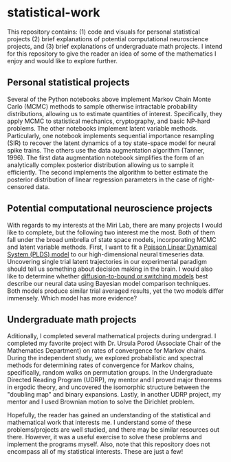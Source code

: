 # statistical-work

This repository contains: (1) code and visuals for personal statistical projects (2) brief explanations of potential computational neuroscience projects, and (3) brief explanations of undergraduate math projects. I intend for this repository to give the reader an idea of some of the mathematics I enjoy and would like to explore further. 

## Personal statistical projects

Several of the Python notebooks above implement Markov Chain Monte Carlo (MCMC) methods to sample otherwise intractable probability distributions, allowing us to estimate quantities of interest. Specifically, they apply MCMC to statistical mechanics, cryptography, and basic NP-hard problems. The other notebooks implement latent variable methods. Particularly, one notebook implements sequential importance resampling (SIR) to recover the latent dynamics of a toy state-space model for neural spike trains. The others use the data augmentation algorithm (Tanner, 1996). The first data augmentation notebook simplifies the form of an analytically complex posterior distribution allowing us to sample it efficiently. The second implements the algorithm to better estimate the posterior distribution of linear regression parameters in the case of right-censored data. 

## Potential computational neuroscience projects

With regards to my interests at the Miri Lab, there are many projects I would like to complete, but the following two interest me the most. Both of them fall under the broad umbrella of state space models, incorporating MCMC and latent variable methods. First, I want to fit a [Poisson Linear Dynamical System (PLDS) model](https://papers.nips.cc/paper_files/paper/2011/file/7143d7fbadfa4693b9eec507d9d37443-Paper.pdf) to our high-dimensional neural timeseries data. Uncovering single trial latent trajectories in our experimental paradigm should tell us something about decision making in the brain. I would also like to determine whether [diffusion-to-bound or switching models](https://www.cambridge.org/core/books/abs/advanced-state-space-methods-for-neural-and-clinical-data/estimating-state-and-parameters-in-state-space-models-of-spike-trains/FAB8634C2790F3461E3E86BB632EAE6F) best describe our neural data using Bayesian model comparison techniques. Both models produce similar trial averaged results, yet the two models differ immensely. Which model has more evidence?

## Undergraduate math projects

Aditionally, I completed several mathematical projects during undergrad. I completed my favorite project with Dr. Ursula Porod (Associate Chair of the Mathematics Department) on rates of convergence for Markov chains. During the independent study, we explored probabilistic and spectral methods for determining rates of convergence for Markov chains, specifically, random walks on permutation groups. In the Undergraduate Directed Reading Program (UDRP), my mentor and I proved major theorems in ergodic theory, and uncovered the isomorphic structure between the "doubling map" and binary expansions. Lastly, in another UDRP project, my mentor and I used Brownian motion to solve the Dirichlet problem.

Hopefully, the reader has gained an understanding of the statistical and mathematical work that interests me. I understand some of these problems/projects are well studied, and there may be similar resources out there. However, it was a useful exercise to solve these problems and implement the programs myself. Also, note that this repository does not encompass all of my statistical interests. These are just a few!
